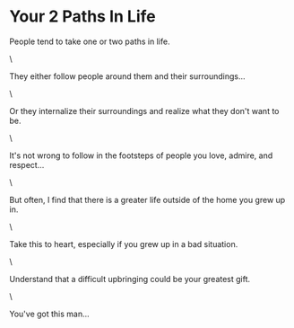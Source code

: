 # Your 2 Paths In Life

People tend to take one or two paths in life.

\


They either follow people around them and their surroundings…

\


Or they internalize their surroundings and realize what they don't want to be.

\


It's not wrong to follow in the footsteps of people you love, admire, and respect...

\


But often, I find that there is a greater life outside of the home you grew up in.

\


Take this to heart, especially if you grew up in a bad situation.

\


Understand that a difficult upbringing could be your greatest gift.

\


You've got this man...
